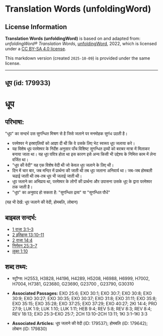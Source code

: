 # Translation Words (unfoldingWord)

## License Information

**Translation Words (unfoldingWord)** is based on and adapted from: _unfoldingWord® Translation Words_, [unfoldingWord](https://unfoldingword.org/utw), 2022, which is licensed under a [CC BY-SA 4.0 license](https://creativecommons.org/licenses/by-sa/4.0/legalcode.en).

This markdown version (created `2025-10-09`) is provided under the same license.



--------------------------------

## धूप (id: 179933)

धूप
===

परिभाषा:
--------

"धूप" का सन्दर्भ उस सुगन्धित मिश्रण से है जिसे जलाने पर मनमोहक सुगंध उठती है।

* परमेश्वर ने इस्राएलियों को आज्ञा दी थी कि वे उसके लिए भेट स्वरूप धूप जलाया करे।
* यह विशेष धूप परमेश्वर के निर्देश अनुसार पाँच विशिष्ट सुगन्धित द्रव्यों को बराबर मात्रा में मिलाकर बनाया जाता था। यह धूप पवित्र होता था इस कारण इसे अन्य किसी भी उद्देश्य के निमित्त काम में लेना वर्जित था।
* "धूप की वेदी" यह एक विशेष वेदी थी जो केवल धूप जलाने के लिए थी।
* दिन में चार बार, जब मन्दिर में प्रार्थना की जाती थी तब धूप जलाना अनिवार्य था। जब\-जब होमबली चढाई जाती थी तब\-तब धूप भी जलाई जाती थी।
* धूप जलाने का अभिप्राय था, परमेश्वर के लोगों की प्रार्थना और उपासना उसके धुए के द्वारा परमेश्वर तक जाती है।
* "धूप" का अनुवाद हो सकता है: "सुगन्धित द्रव्य" या "सुगन्धित पौधें"

(यह भी देखें: धूप जलाने की वेदी, होमबलि, लोबान)

बाइबल सन्दर्भ:
--------------

* [1 राजा 3:1–3](https://ref.ly/1Kgs0:0)
* [2 इतिहास 13:10–11](https://ref.ly/2Chr0:0)
* [2 राजा 14:4](https://ref.ly/2Kgs0:0)
* [निर्गमन 25:3–7](https://ref.ly/Exod25:3-Exod25:7)
* [लूका 1:10](https://ref.ly/Luke1:10)

शब्द तथ्य:
----------

* स्ट्रोंग्स: H2553, H3828, H4196, H4289, H5208, H6988, H6999, H7002, H7004, H7381, G23680, G23690, G23700 , G23790, G30310

* **Associated Passages:** EXO 25:6; EXO 30:1; EXO 30:7; EXO 30:8; EXO 30:9; EXO 30:27; EXO 30:35; EXO 30:37; EXO 31:8; EXO 31:11; EXO 35:8; EXO 35:15; EXO 35:28; EXO 37:25; EXO 37:29; EXO 40:27; 2KI 14:4; PRO 27:9; LUK 1:9; LUK 1:10; LUK 1:11; HEB 9:4; REV 5:8; REV 8:3; REV 8:4; REV 18:13; EXO 25:3–EXO 25:7; 2CH 13:10–2CH 13:11; 1KI 3:1–1KI 3:3
* **Associated Articles:** धूप जलाने की वेदी (ID: 179537); होमबलि (ID: 179642); लोबान (ID: 179830)

